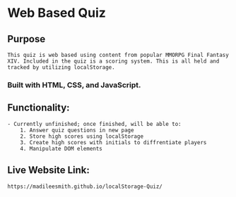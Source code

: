 # Web Based Quiz

## Purpose
    This quiz is web based using content from popular MMORPG Final Fantasy XIV. Included in the quiz is a scoring system. This is all held and tracked by utilizing localStorage.

### Built with HTML, CSS, and JavaScript.

## Functionality: 
    - Currently unfinished; once finished, will be able to:
        1. Answer quiz questions in new page
        2. Store high scores using localStorage
        3. Create high scores with initials to diffrentiate players
        4. Manipulate DOM elements

## Live Website Link:

    https://madileesmith.github.io/localStorage-Quiz/